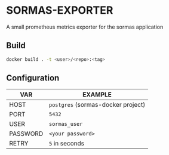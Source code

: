 # SORMAS-EXPORTER
A small prometheus metrics exporter for the sormas application

## Build
```bash
docker build . -t <user>/<repo>:<tag>
```
## Configuration
| VAR | EXAMPLE |
| --- | --- |
| HOST | ```postgres``` (sormas-docker project) |
| PORT | ```5432``` |
| USER | ```sormas_user``` |
| PASSWORD | ```<your password>``` |
| RETRY | ```5``` in seconds |